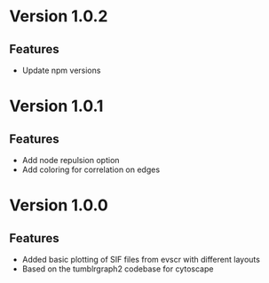 # Version 1.0.2

## Features

- Update npm versions

# Version 1.0.1

## Features

- Add node repulsion option
- Add coloring for correlation on edges

# Version 1.0.0

## Features

- Added basic plotting of SIF files from evscr with different layouts
- Based on the tumblrgraph2 codebase for cytoscape
